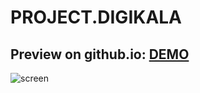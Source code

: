 # PROJECT.DIGIKALA
Preview on github.io: [DEMO](https://babak-chalaki.github.io/PROJECT.DIGIKALA//)
---
![screen](https://github.com/BABAK-CHALAKI/PROJECT.17.DJ.KALA/blob/50c5fc9d940147cd5a9922a43a43f374c80cedf4/screen%20(2).png)
